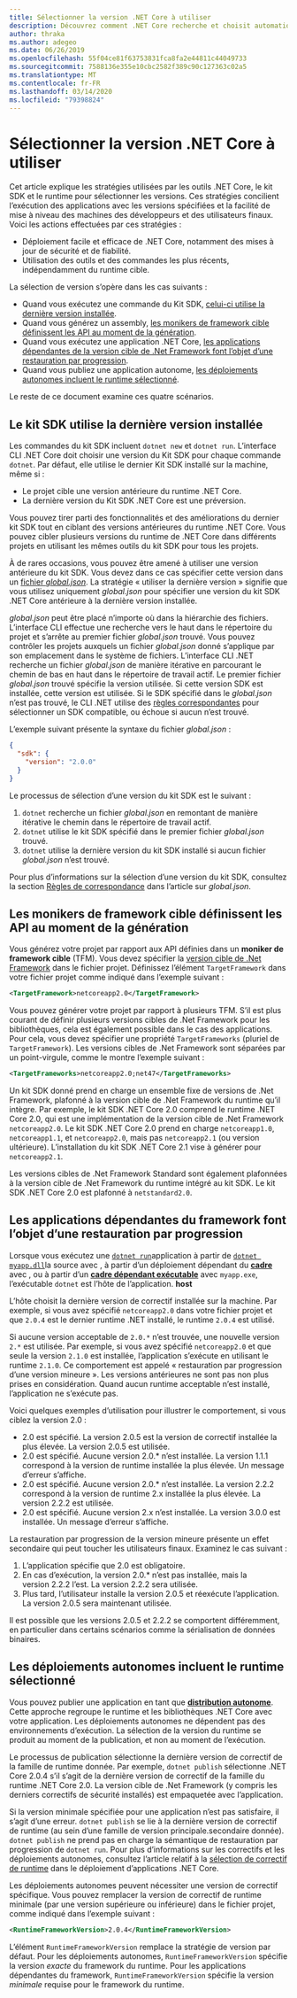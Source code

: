 ```yaml
---
title: Sélectionner la version .NET Core à utiliser
description: Découvrez comment .NET Core recherche et choisit automatiquement les versions du runtime pour votre programme. En outre, cet article vous apprend à forcer l’utiliser d’une version spécifique.
author: thraka
ms.author: adegeo
ms.date: 06/26/2019
ms.openlocfilehash: 55f04ce81f63753831fca8fa2e44811c44049733
ms.sourcegitcommit: 7588136e355e10cbc2582f389c90c127363c02a5
ms.translationtype: MT
ms.contentlocale: fr-FR
ms.lasthandoff: 03/14/2020
ms.locfileid: "79398824"
---
```

# <a name="select-the-net-core-version-to-use"></a>Sélectionner la version .NET Core à utiliser

Cet article explique les stratégies utilisées par les outils .NET Core, le kit SDK et le runtime pour sélectionner les versions. Ces stratégies concilient l’exécution des applications avec les versions spécifiées et la facilité de mise à niveau des machines des développeurs et des utilisateurs finaux. Voici les actions effectuées par ces stratégies :

- Déploiement facile et efficace de .NET Core, notamment des mises à jour de sécurité et de fiabilité.
- Utilisation des outils et des commandes les plus récents, indépendamment du runtime cible.

La sélection de version s’opère dans les cas suivants :

- Quand vous exécutez une commande du Kit SDK, [celui-ci utilise la dernière version installée](#the-sdk-uses-the-latest-installed-version).
- Quand vous générez un assembly, [les monikers de framework cible définissent les API au moment de la génération](#target-framework-monikers-define-build-time-apis).
- Quand vous exécutez une application .NET Core, [les applications dépendantes de la version cible de .Net Framework font l’objet d’une restauration par progression](#framework-dependent-apps-roll-forward).
- Quand vous publiez une application autonome, [les déploiements autonomes incluent le runtime sélectionné](#self-contained-deployments-include-the-selected-runtime).

Le reste de ce document examine ces quatre scénarios.

## <a name="the-sdk-uses-the-latest-installed-version"></a>Le kit SDK utilise la dernière version installée

Les commandes du kit SDK incluent `dotnet new` et `dotnet run`. L’interface CLI .NET Core doit choisir une version du Kit SDK pour chaque commande `dotnet`. Par défaut, elle utilise le dernier Kit SDK installé sur la machine, même si :

- Le projet cible une version antérieure du runtime .NET Core.
- La dernière version du Kit SDK .NET Core est une préversion.

Vous pouvez tirer parti des fonctionnalités et des améliorations du dernier kit SDK tout en ciblant des versions antérieures du runtime .NET Core. Vous pouvez cibler plusieurs versions du runtime de .NET Core dans différents projets en utilisant les mêmes outils du kit SDK pour tous les projets.

À de rares occasions, vous pouvez être amené à utiliser une version antérieure du kit SDK. Vous devez dans ce cas spécifier cette version dans un [ fichier *global.json*](../tools/global-json.md). La stratégie « utiliser la dernière version » signifie que vous utilisez uniquement *global.json* pour spécifier une version du kit SDK .NET Core antérieure à la dernière version installée.

*global.json* peut être placé n’importe où dans la hiérarchie des fichiers. L’interface CLI effectue une recherche vers le haut dans le répertoire du projet et s’arrête au premier fichier *global.json* trouvé. Vous pouvez contrôler les projets auxquels un fichier *global.json* donné s’applique par son emplacement dans le système de fichiers. L’interface CLI .NET recherche un fichier *global.json* de manière itérative en parcourant le chemin de bas en haut dans le répertoire de travail actif. Le premier fichier *global.json* trouvé spécifie la version utilisée. Si cette version SDK est installée, cette version est utilisée. Si le SDK spécifié dans le *global.json* n’est pas trouvé, le CLI .NET utilise des [règles correspondantes](../tools/global-json.md#matching-rules) pour sélectionner un SDK compatible, ou échoue si aucun n’est trouvé.

L’exemple suivant présente la syntaxe du fichier *global.json* :

``` json
{
  "sdk": {
    "version": "2.0.0"
  }
}
```

Le processus de sélection d’une version du kit SDK est le suivant :

1. `dotnet` recherche un fichier *global.json* en remontant de manière itérative le chemin dans le répertoire de travail actif.
1. `dotnet` utilise le kit SDK spécifié dans le premier fichier *global.json* trouvé.
1. `dotnet` utilise la dernière version du kit SDK installé si aucun fichier *global.json* n’est trouvé.

Pour plus d’informations sur la sélection d’une version du kit SDK, consultez la section [Règles de correspondance](../tools/global-json.md#matching-rules) dans l’article sur *global.json*.

## <a name="target-framework-monikers-define-build-time-apis"></a>Les monikers de framework cible définissent les API au moment de la génération

Vous générez votre projet par rapport aux API définies dans un **moniker de framework cible** (TFM). Vous devez spécifier la [version cible de .Net Framework](../../standard/frameworks.md) dans le fichier projet. Définissez l’élément `TargetFramework` dans votre fichier projet comme indiqué dans l’exemple suivant :

``` xml
<TargetFramework>netcoreapp2.0</TargetFramework>
```

Vous pouvez générer votre projet par rapport à plusieurs TFM. S’il est plus courant de définir plusieurs versions cibles de .Net Framework pour les bibliothèques, cela est également possible dans le cas des applications. Pour cela, vous devez spécifier une propriété `TargetFrameworks` (pluriel de `TargetFramework`). Les versions cibles de .Net Framework sont séparées par un point-virgule, comme le montre l’exemple suivant :

``` xml
<TargetFrameworks>netcoreapp2.0;net47</TargetFrameworks>
```

Un kit SDK donné prend en charge un ensemble fixe de versions de .Net Framework, plafonné à la version cible de .Net Framework du runtime qu’il intègre. Par exemple, le kit SDK .NET Core 2.0 comprend le runtime .NET Core 2.0, qui est une implémentation de la version cible de .Net Framework `netcoreapp2.0`. Le kit SDK .NET Core 2.0 prend en charge `netcoreapp1.0`, `netcoreapp1.1`, et `netcoreapp2.0`, mais pas `netcoreapp2.1` (ou version ultérieure). L’installation du kit SDK .NET Core 2.1 vise à générer pour `netcoreapp2.1`.

Les versions cibles de .Net Framework Standard sont également plafonnées à la version cible de .Net Framework du runtime intégré au kit SDK. Le kit SDK .NET Core 2.0 est plafonné à `netstandard2.0`.

## <a name="framework-dependent-apps-roll-forward"></a>Les applications dépendantes du framework font l’objet d’une restauration par progression

Lorsque vous exécutez une [`dotnet run`](../tools/dotnet-run.md)application à partir de [`dotnet myapp.dll`](../tools/dotnet.md#description)la source avec , à partir d’un déploiement dépendant du [**cadre**](../deploying/index.md#publish-runtime-dependent) avec , ou à partir d’un [**cadre dépendant exécutable**](../deploying/index.md#publish-runtime-dependent) avec `myapp.exe`, l’exécutable `dotnet` est l’hôte de l’application. **host**

L’hôte choisit la dernière version de correctif installée sur la machine. Par exemple, si vous avez spécifié `netcoreapp2.0` dans votre fichier projet et que `2.0.4` est le dernier runtime .NET installé, le runtime `2.0.4` est utilisé.

Si aucune version acceptable de `2.0.*` n’est trouvée, une nouvelle version `2.*` est utilisée. Par exemple, si vous avez spécifié `netcoreapp2.0` et que seule la version `2.1.0` est installée, l’application s’exécute en utilisant le runtime `2.1.0`. Ce comportement est appelé « restauration par progression d’une version mineure ». Les versions antérieures ne sont pas non plus prises en considération. Quand aucun runtime acceptable n’est installé, l’application ne s’exécute pas.

Voici quelques exemples d’utilisation pour illustrer le comportement, si vous ciblez la version 2.0 :

- 2.0 est spécifié. La version 2.0.5 est la version de correctif installée la plus élevée. La version 2.0.5 est utilisée.
- 2.0 est spécifié. Aucune version 2.0.* n’est installée. La version 1.1.1 correspond à la version de runtime installée la plus élevée. Un message d’erreur s’affiche.
- 2.0 est spécifié. Aucune version 2.0.* n’est installée. La version 2.2.2 correspond à la version de runtime 2.x installée la plus élevée. La version 2.2.2 est utilisée.
- 2.0 est spécifié. Aucune version 2.x n’est installée. La version 3.0.0 est installée. Un message d’erreur s’affiche.

La restauration par progression de la version mineure présente un effet secondaire qui peut toucher les utilisateurs finaux. Examinez le cas suivant :

1. L’application spécifie que 2.0 est obligatoire.
2. En cas d’exécution, la version 2.0.* n’est pas installée, mais la version 2.2.2 l’est. La version 2.2.2 sera utilisée.
3. Plus tard, l’utilisateur installe la version 2.0.5 et réexécute l’application. La version 2.0.5 sera maintenant utilisée.

Il est possible que les versions 2.0.5 et 2.2.2 se comportent différemment, en particulier dans certains scénarios comme la sérialisation de données binaires.

## <a name="self-contained-deployments-include-the-selected-runtime"></a>Les déploiements autonomes incluent le runtime sélectionné

Vous pouvez publier une application en tant que [**distribution autonome**](../deploying/index.md#publish-self-contained). Cette approche regroupe le runtime et les bibliothèques .NET Core avec votre application. Les déploiements autonomes ne dépendent pas des environnements d’exécution. La sélection de la version du runtime se produit au moment de la publication, et non au moment de l’exécution.

Le processus de publication sélectionne la dernière version de correctif de la famille de runtime donnée. Par exemple, `dotnet publish` sélectionne .NET Core 2.0.4 s’il s’agit de la dernière version de correctif de la famille du runtime .NET Core 2.0. La version cible de .Net Framework (y compris les derniers correctifs de sécurité installés) est empaquetée avec l’application.

Si la version minimale spécifiée pour une application n’est pas satisfaire, il s’agit d’une erreur. `dotnet publish` se lie à la dernière version de correctif de runtime (au sein d’une famille de version principale.secondaire donnée). `dotnet publish` ne prend pas en charge la sémantique de restauration par progression de `dotnet run`. Pour plus d’informations sur les correctifs et les déploiements autonomes, consultez l’article relatif à la [sélection de correctif de runtime](../deploying/runtime-patch-selection.md) dans le déploiement d’applications .NET Core.

Les déploiements autonomes peuvent nécessiter une version de correctif spécifique. Vous pouvez remplacer la version de correctif de runtime minimale (par une version supérieure ou inférieure) dans le fichier projet, comme indiqué dans l’exemple suivant :

``` xml
<RuntimeFrameworkVersion>2.0.4</RuntimeFrameworkVersion>
```

L’élément `RuntimeFrameworkVersion` remplace la stratégie de version par défaut. Pour les déploiements autonomes, `RuntimeFrameworkVersion` spécifie la version *exacte* du framework du runtime. Pour les applications dépendantes du framework, `RuntimeFrameworkVersion` spécifie la version *minimale* requise pour le framework du runtime.
